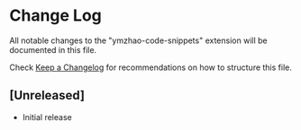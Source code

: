 # Change Log

All notable changes to the "ymzhao-code-snippets" extension will be documented in this file.

Check [Keep a Changelog](http://keepachangelog.com/) for recommendations on how to structure this file.

## [Unreleased]

- Initial release